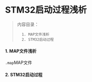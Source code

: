 <!--
 * @Date: 2024-06-03
 * @LastEditors: GoKo-Son626
 * @LastEditTime: 2024-06-15
 * @FilePath: \STM32_Study\基础篇\10.STM32启动过程浅析.md
 * @Description: 
-->

# STM32启动过程浅析

> 内容目录：
>
>       1. MAP文件浅析
>       2. STM32启动过程

#### 1. MAP文件浅析

`.map`MAP文件

#### 2. STM32启动过程
